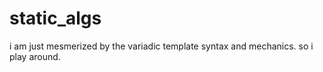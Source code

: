 # static_algs

i am just mesmerized by the variadic template syntax and mechanics. so i play around.
